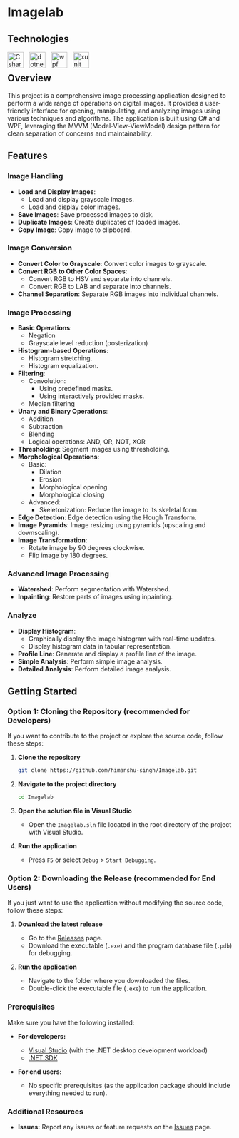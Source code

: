 


# Imagelab

## Technologies
[<img align="left" alt="Csharp" width="36px" src="https://cdn.jsdelivr.net/gh/devicons/devicon/icons/csharp/csharp-original.svg" style="padding-right:10px;"/>][csharp]
[<img align="left" alt="dotnet" width="36px" src="https://upload.wikimedia.org/wikipedia/commons/thumb/7/7d/Microsoft_.NET_logo.svg/2048px-Microsoft_.NET_logo.svg.png" style="padding-right:10px;"/>][dotnet]
[<img align="left" alt="wpf" width="36px" src="https://dotnetexpertshome.files.wordpress.com/2019/07/wpf.png" style="padding-right:10px;"/>][wpf]
[<img align="left" alt="xunit" width="36px" src="https://avatars.githubusercontent.com/u/2092016?s=200&v=4" style="padding-right:10px;"/>][xunit]

[csharp]: https://en.wikipedia.org/wiki/C_Sharp_(programming_language)
[dotnet]: https://en.wikipedia.org/wiki/.NET
[wpf]: https://en.wikipedia.org/wiki/Windows_Presentation_Foundation
[xunit]: https://xunit.net/

<br>

## Overview

This project is a comprehensive image processing application designed to perform a wide range of operations on digital images. It provides a user-friendly interface for opening, manipulating, and analyzing images using various techniques and algorithms. The application is built using C# and WPF, leveraging the MVVM (Model-View-ViewModel) design pattern for clean separation of concerns and maintainability.


## Features

### Image Handling

- **Load and Display Images**:
  - Load and display grayscale images.
  - Load and display color images.
- **Save Images**: Save processed images to disk.
- **Duplicate Images**: Create duplicates of loaded images.
- **Copy Image**: Copy image to clipboard.

### Image Conversion

- **Convert Color to Grayscale**: Convert color images to grayscale.
- **Convert RGB to Other Color Spaces**:
  - Convert RGB to HSV and separate into channels.
  - Convert RGB to LAB and separate into channels.
- **Channel Separation**: Separate RGB images into individual channels.

### Image Processing

- **Basic Operations**:
  - Negation
  - Grayscale level reduction (posterization)
- **Histogram-based Operations**:
  - Histogram stretching.
  - Histogram equalization.
- **Filtering**:
  - Convolution:
    - Using predefined masks.
    - Using interactively provided masks.
  - Median filtering
- **Unary and Binary Operations**:
  - Addition
  - Subtraction
  - Blending
  - Logical operations: AND, OR, NOT, XOR
- **Thresholding**: Segment images using thresholding.
- **Morphological Operations**:
  - Basic:
    - Dilation
    - Erosion
    - Morphological opening
    - Morphological closing
  - Advanced:
    - Skeletonization: Reduce the image to its skeletal form.
- **Edge Detection**: Edge detection using the Hough Transform.
- **Image Pyramids**: Image resizing using pyramids (upscaling and downscaling).
- **Image Transformation**:
  - Rotate image by 90 degrees clockwise.
  - Flip image by 180 degrees.

### Advanced Image Processing

- **Watershed**: Perform segmentation with Watershed.
- **Inpainting**: Restore parts of images using inpainting.

### Analyze

- **Display Histogram**:
  - Graphically display the image histogram with real-time updates.
  - Display histogram data in tabular representation.
- **Profile Line**: Generate and display a profile line of the image.
- **Simple Analysis**: Perform simple image analysis.
- **Detailed Analysis**: Perform detailed image analysis.

## Getting Started

### Option 1: Cloning the Repository (recommended for Developers)

If you want to contribute to the project or explore the source code, follow these steps:

1. **Clone the repository**
    ```sh
    git clone https://github.com/himanshu-singh/Imagelab.git
    ```
2. **Navigate to the project directory**
    ```sh
    cd Imagelab
    ```
3. **Open the solution file in Visual Studio**
    - Open the `Imagelab.sln` file located in the root directory of the project with Visual Studio.

4. **Run the application**
    - Press `F5` or select `Debug` > `Start Debugging`.

### Option 2: Downloading the Release (recommended for End Users)

If you just want to use the application without modifying the source code, follow these steps:

1. **Download the latest release**
    - Go to the [Releases](https://github.com/himanshu-singh/Imagelab/releases) page.
    - Download the executable (`.exe`) and the program database file (`.pdb`) for debugging.

2. **Run the application**
    - Navigate to the folder where you downloaded the files.
    - Double-click the executable file (`.exe`) to run the application.

### Prerequisites

Make sure you have the following installed:

- **For developers:**
  - [Visual Studio](https://visualstudio.microsoft.com/) (with the .NET desktop development workload)
  - [.NET SDK](https://dotnet.microsoft.com/download)

- **For end users:**
  - No specific prerequisites (as the application package should include everything needed to run).

### Additional Resources

- **Issues:** Report any issues or feature requests on the [Issues](https://github.com/himanshu-singh/Imagelab/issues) page.
